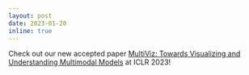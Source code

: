 ```yaml
---
layout: post
date: 2023-01-20
inline: true
---
```


Check out our new accepted paper [MultiViz: Towards Visualizing and Understanding Multimodal Models](https://arxiv.org/abs/2207.00056) at ICLR 2023!
